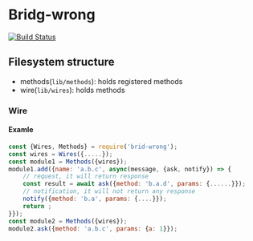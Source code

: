 # Bridg-wrong

[![Build Status](https://travis-ci.com/zetxx/bridg-wrong.svg?branch=master)](https://travis-ci.com/zetxx/bridg-wrong)

## Filesystem structure

- methods(`lib/methods`): holds registered methods
- wire(`lib/wires`): holds methods

### Wire

#### Examle

```javascript
const {Wires, Methods} = require('brid-wrong');
const wires = Wires({.....});
const module1 = Methods({wires});
module1.add({name: 'a.b.c', async(message, {ask, notify}) => {
    // request, it will return response
    const result = await ask({method: 'b.a.d', params: {......}});
    // notification, it will not return any response
    notify({method: 'b.a', params: {....}});
    return ;
}});
const module2 = Methods({wires});
module2.ask({method: 'a.b.c', params: {a: 1}});
```
